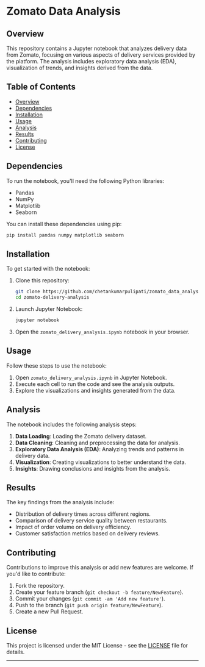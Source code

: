 # Zomato Data Analysis

## Overview

This repository contains a Jupyter notebook that analyzes delivery data from Zomato, focusing on various aspects of delivery services provided by the platform. The analysis includes exploratory data analysis (EDA), visualization of trends, and insights derived from the data.

## Table of Contents

- [Overview](#overview)
- [Dependencies](#dependencies)
- [Installation](#installation)
- [Usage](#usage)
- [Analysis](#analysis)
- [Results](#results)
- [Contributing](#contributing)
- [License](#license)

## Dependencies

To run the notebook, you'll need the following Python libraries:

- Pandas
- NumPy
- Matplotlib
- Seaborn

You can install these dependencies using pip:

```bash
pip install pandas numpy matplotlib seaborn
```

## Installation

To get started with the notebook:

1. Clone this repository:

   ```bash
   git clone https://github.com/chetankumarpulipati/zomato_data_analysis.git
   cd zomato-delivery-analysis
   ```

2. Launch Jupyter Notebook:

   ```bash
   jupyter notebook
   ```

3. Open the `zomato_delivery_analysis.ipynb` notebook in your browser.

## Usage

Follow these steps to use the notebook:

1. Open `zomato_delivery_analysis.ipynb` in Jupyter Notebook.
2. Execute each cell to run the code and see the analysis outputs.
3. Explore the visualizations and insights generated from the data.

## Analysis

The notebook includes the following analysis steps:

1. **Data Loading**: Loading the Zomato delivery dataset.
2. **Data Cleaning**: Cleaning and preprocessing the data for analysis.
3. **Exploratory Data Analysis (EDA)**: Analyzing trends and patterns in delivery data.
4. **Visualization**: Creating visualizations to better understand the data.
5. **Insights**: Drawing conclusions and insights from the analysis.

## Results

The key findings from the analysis include:

- Distribution of delivery times across different regions.
- Comparison of delivery service quality between restaurants.
- Impact of order volume on delivery efficiency.
- Customer satisfaction metrics based on delivery reviews.

## Contributing

Contributions to improve this analysis or add new features are welcome. If you'd like to contribute:

1. Fork the repository.
2. Create your feature branch (`git checkout -b feature/NewFeature`).
3. Commit your changes (`git commit -am 'Add new feature'`).
4. Push to the branch (`git push origin feature/NewFeature`).
5. Create a new Pull Request.

## License

This project is licensed under the MIT License - see the [LICENSE](LICENSE) file for details.

---
